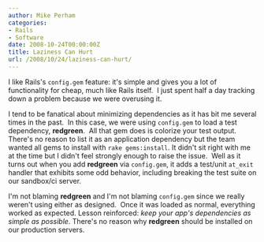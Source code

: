 ```yaml
---
author: Mike Perham
categories:
- Rails
- Software
date: 2008-10-24T00:00:00Z
title: Laziness Can Hurt
url: /2008/10/24/laziness-can-hurt/
---
```


I like Rails's `config.gem` feature: it's simple and gives you a lot of functionality for cheap, much like Rails itself.  I just spent half a day tracking down a problem because we were overusing it.

I tend to be fanatical about minimizing dependencies as it has bit me several times in the past.  In this case, we were using `config.gem` to load a test dependency, **redgreen**.  All that gem does is colorize your test output.  There's no reason to list it as an application dependency but the team wanted all gems to install with `rake gems:install`. It didn't sit right with me at the time but I didn't feel strongly enough to raise the issue.  Well as it turns out when you add **redgreen** via `config.gem`, it adds a test/unit `at_exit` handler that exhibits some odd behavior, including breaking the test suite on our sandbox/ci server.

I'm not blaming **redgreen** and I'm not blaming `config.gem` since we really weren't using either as designed.  Once it was loaded as normal, everything worked as expected. Lesson reinforced: *keep your app's dependencies as simple as possible*. There's no reason why **redgreen** should be installed on our production servers.
